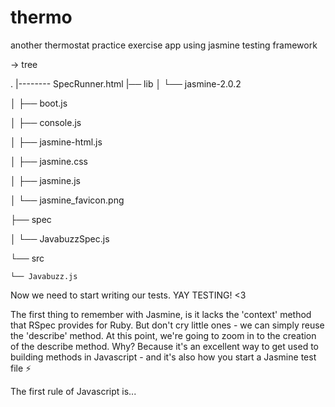 # thermo

another thermostat practice exercise app using jasmine testing framework


→ tree


.
|-------- SpecRunner.html
|── lib
│   └── jasmine-2.0.2

│       ├── boot.js

│       ├── console.js

│       ├── jasmine-html.js

│       ├── jasmine.css

│       ├── jasmine.js

│       └── jasmine_favicon.png

├── spec

│   └── JavabuzzSpec.js

└── src

    └── Javabuzz.js
    
Now we need to start writing our tests. YAY TESTING! <3

The first thing to remember with Jasmine, is it lacks the 'context' method that RSpec provides for Ruby. But don't cry little ones - we can simply reuse the 'describe' method. At this point, we're going to zoom in to the creation of the describe method. Why? Because it's an excellent way to get used to building methods in Javascript - and it's also how you start a Jasmine test file :zap:

The first rule of Javascript is...
